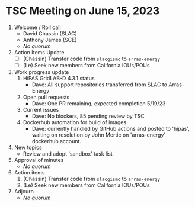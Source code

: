# TSC Meeting on June 15, 2023

1. Welcome / Roll call
   - David Chassin (SLAC)
   - Anthony James (SCE)
   - *No quorum*
2. Action Items Update
   - [ ] (Chassin) Transfer code from `slacgismo` to `arras-energy`
   - [ ] (Le) Seek new members from California IOUs/POUs
3. Work progress update
   1. HiPAS GridLAB-D 4.3.1 status
      - Dave: All support repositories transferred from SLAC to Arras-Energy
   2. Open pull requests
      - Dave: One PR remaining, expected completion 5/19/23
   3. Current issues
      - Dave: No blockers, 85 pending review by TSC
   4. Dockerhub automation for build of images
      - Dave: currently handled by GitHub actions and posted to 'hipas', waiting on resolution by John Mertic on 'arras-energy' dockerhub account.
4. New topics 
   - Review and adopt 'sandbox' task list
5. Approval of minutes
   - *No quorum*
6. Action items 
   1. (Chassin) Transfer code from `slacgismo` to `arras-energy`
   2. (Le) Seek new members from California IOUs/POUs
7. Adjourn
   - *No quorum*
